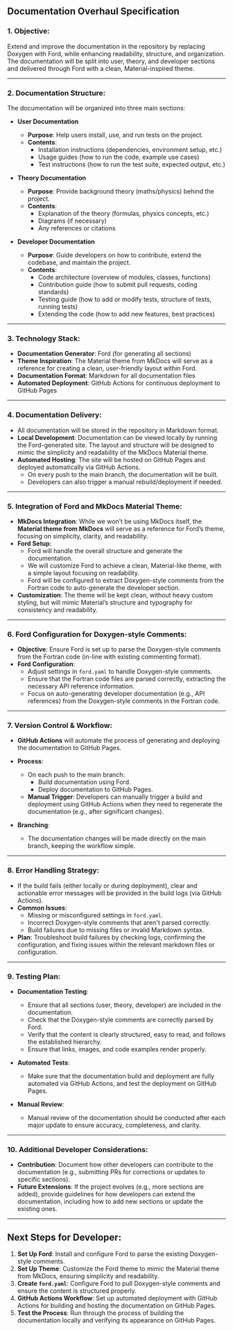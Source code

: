 ## Documentation Overhaul Specification

### 1. **Objective:**
   Extend and improve the documentation in the repository by replacing Doxygen with Ford, while enhancing readability, structure, and organization. The documentation will be split into user, theory, and developer sections and delivered through Ford with a clean, Material-inspired theme.

---

### 2. **Documentation Structure:**
   The documentation will be organized into three main sections:

   - **User Documentation**
     - **Purpose**: Help users install, use, and run tests on the project.
     - **Contents**:
       - Installation instructions (dependencies, environment setup, etc.)
       - Usage guides (how to run the code, example use cases)
       - Test instructions (how to run the test suite, expected output, etc.)

   - **Theory Documentation**
     - **Purpose**: Provide background theory (maths/physics) behind the project.
     - **Contents**:
       - Explanation of the theory (formulas, physics concepts, etc.)
       - Diagrams (if necessary)
       - Any references or citations

   - **Developer Documentation**
     - **Purpose**: Guide developers on how to contribute, extend the codebase, and maintain the project.
     - **Contents**:
       - Code architecture (overview of modules, classes, functions)
       - Contribution guide (how to submit pull requests, coding standards)
       - Testing guide (how to add or modify tests, structure of tests, running tests)
       - Extending the code (how to add new features, best practices)

---

### 3. **Technology Stack:**
   - **Documentation Generator**: Ford (for generating all sections)
   - **Theme Inspiration**: The Material theme from MkDocs will serve as a reference for creating a clean, user-friendly layout within Ford.
   - **Documentation Format**: Markdown for all documentation files
   - **Automated Deployment**: GitHub Actions for continuous deployment to GitHub Pages

---

### 4. **Documentation Delivery:**
   - All documentation will be stored in the repository in Markdown format.
   - **Local Development**: Documentation can be viewed locally by running the Ford-generated site. The layout and structure will be designed to mimic the simplicity and readability of the MkDocs Material theme.
   - **Automated Hosting**: The site will be hosted on GitHub Pages and deployed automatically via GitHub Actions.
     - On every push to the main branch, the documentation will be built.
     - Developers can also trigger a manual rebuild/deployment if needed.

---

### 5. **Integration of Ford and MkDocs Material Theme:**
   - **MkDocs Integration**: While we won’t be using MkDocs itself, the **Material theme from MkDocs** will serve as a reference for Ford’s theme, focusing on simplicity, clarity, and readability.
   - **Ford Setup**:
     - Ford will handle the overall structure and generate the documentation.
     - We will customize Ford to achieve a clean, Material-like theme, with a simple layout focusing on readability.
     - Ford will be configured to extract Doxygen-style comments from the Fortran code to auto-generate the developer section.
   - **Customization**: The theme will be kept clean, without heavy custom styling, but will mimic Material’s structure and typography for consistency and readability.

---

### 6. **Ford Configuration for Doxygen-style Comments:**
   - **Objective**: Ensure Ford is set up to parse the Doxygen-style comments from the Fortran code (in-line with existing commenting format).
   - **Ford Configuration**:
     - Adjust settings in `ford.yaml` to handle Doxygen-style comments.
     - Ensure that the Fortran code files are parsed correctly, extracting the necessary API reference information.
     - Focus on auto-generating developer documentation (e.g., API references) from the Doxygen-style comments in the Fortran code.

---

### 7. **Version Control & Workflow:**
   - **GitHub Actions** will automate the process of generating and deploying the documentation to GitHub Pages.
   - **Process**:
     - On each push to the main branch:
       - Build documentation using Ford.
       - Deploy documentation to GitHub Pages.
     - **Manual Trigger**: Developers can manually trigger a build and deployment using GitHub Actions when they need to regenerate the documentation (e.g., after significant changes).

   - **Branching**:
     - The documentation changes will be made directly on the main branch, keeping the workflow simple.

---

### 8. **Error Handling Strategy:**
   - If the build fails (either locally or during deployment), clear and actionable error messages will be provided in the build logs (via GitHub Actions).
   - **Common Issues**:
     - Missing or misconfigured settings in `ford.yaml`.
     - Incorrect Doxygen-style comments that aren't parsed correctly.
     - Build failures due to missing files or invalid Markdown syntax.
   - **Plan**: Troubleshoot build failures by checking logs, confirming the configuration, and fixing issues within the relevant markdown files or configuration.

---

### 9. **Testing Plan:**
   - **Documentation Testing**:
     - Ensure that all sections (user, theory, developer) are included in the documentation.
     - Check that the Doxygen-style comments are correctly parsed by Ford.
     - Verify that the content is clearly structured, easy to read, and follows the established hierarchy.
     - Ensure that links, images, and code examples render properly.

   - **Automated Tests**:
     - Make sure that the documentation build and deployment are fully automated via GitHub Actions, and test the deployment on GitHub Pages.

   - **Manual Review**:
     - Manual review of the documentation should be conducted after each major update to ensure accuracy, completeness, and clarity.

---

### 10. **Additional Developer Considerations:**
   - **Contribution**: Document how other developers can contribute to the documentation (e.g., submitting PRs for corrections or updates to specific sections).
   - **Future Extensions**: If the project evolves (e.g., more sections are added), provide guidelines for how developers can extend the documentation, including how to add new sections or update the existing ones.

---

## Next Steps for Developer:
1. **Set Up Ford**: Install and configure Ford to parse the existing Doxygen-style comments.
2. **Set Up Theme**: Customize the Ford theme to mimic the Material theme from MkDocs, ensuring simplicity and readability.
3. **Create `ford.yaml`**: Configure Ford to pull Doxygen-style comments and ensure the content is structured properly.
4. **GitHub Actions Workflow**: Set up automated deployment with GitHub Actions for building and hosting the documentation on GitHub Pages.
5. **Test the Process**: Run through the process of building the documentation locally and verifying its appearance on GitHub Pages.
